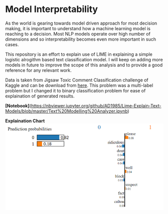 # Model Interpretability

As the world is gearing towards model driven approach for most decision making, it is important to understand how a machine learning model is reaching to a decision. Most NLP models operate over high number of dimensions and so interpretability becomes even more important in such cases. 

This repository is an effort to explain use of LIME in explaining a simple logistic alrogithm based text classification model. I will keep on adding more models in future to improve the scope of this analysis and to provide a good reference for any relevant work.

Data is taken from Jigsaw Toxic Comment Classification challenge of Kaggle and can be download from [here](https://www.kaggle.com/c/jigsaw-toxic-comment-classification-challenge). This problem was a multi-label problem but I changed it to binary classification problem for ease of explaination of generated results. 

**[Notebook]**(https://nbviewer.jupyter.org/github/AD1985/Lime-Explain-Text-Models/blob/master/Text%20Modelling%20Analyzer.ipynb)

**Explaination Chart**
![](./Lime-Explaination.PNG)
